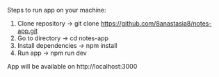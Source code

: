 Steps to run app on your machine:
1) Clone repository -> git clone https://github.com/8anastasia8/notes-app.git
2) Go to directory -> cd notes-app
3) Install dependencies -> npm install
4) Run app -> npm run dev

App will be available on http://localhost:3000
